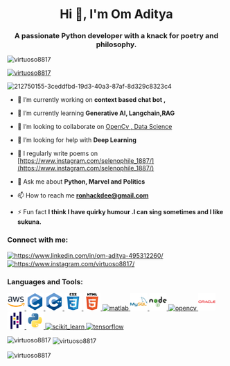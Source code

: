 <h1 align="center">Hi 👋, I'm Om Aditya</h1>
<h3 align="center">A passionate Python developer with a knack for poetry and philosophy.</h3>

<p align="left"> <img src="https://komarev.com/ghpvc/?username=virtuoso8817&label=Profile%20views&color=0e75b6&style=flat" alt="virtuoso8817" /> </p>

<p align="left"> <a href="https://github.com/ryo-ma/github-profile-trophy"><img src="https://github-profile-trophy.vercel.app/?username=virtuoso8817" alt="virtuoso8817" /></a> </p>

![212750155-3ceddfbd-19d3-40a3-87af-8d329c8323c4](https://github.com/user-attachments/assets/eac2c83d-0880-4cd5-b6ec-870ca62be86d)




- 🔭 I’m currently working on **context based chat bot ,**

- 🌱 I’m currently learning **Generative AI, Langchain,RAG**

- 👯 I’m looking to collaborate on [OpenCv , Data Science](https://github.com/virtuoso8817/face_recognition-login-system)

- 🤝 I’m looking for help with **Deep Learning**

- 📝 I regularly write poems on [https://www.instagram.com/selenophile_1887/](https://www.instagram.com/selenophile_1887/)

- 💬 Ask me about **Python, Marvel and Politics**

- 📫 How to reach me **ronhackdee@gmail.com**

- ⚡ Fun fact **I think I have quirky humour .I can sing sometimes and I like sukuna.**

<h3 align="left">Connect with me:</h3>
<p align="left">
<a href="https://linkedin.com/in/https://www.linkedin.com/in/om-aditya-495312260/" target="blank"><img align="center" src="https://raw.githubusercontent.com/rahuldkjain/github-profile-readme-generator/master/src/images/icons/Social/linked-in-alt.svg" alt="https://www.linkedin.com/in/om-aditya-495312260/" height="30" width="40" /></a>
<a href="https://instagram.com/https://www.instagram.com/virtuoso8817/" target="blank"><img align="center" src="https://raw.githubusercontent.com/rahuldkjain/github-profile-readme-generator/master/src/images/icons/Social/instagram.svg" alt="https://www.instagram.com/virtuoso8817/" height="30" width="40" /></a>
</p>

<h3 align="left">Languages and Tools:</h3>
<p align="left"> <a href="https://aws.amazon.com" target="_blank" rel="noreferrer"> <img src="https://raw.githubusercontent.com/devicons/devicon/master/icons/amazonwebservices/amazonwebservices-original-wordmark.svg" alt="aws" width="40" height="40"/> </a> <a href="https://www.cprogramming.com/" target="_blank" rel="noreferrer"> <img src="https://raw.githubusercontent.com/devicons/devicon/master/icons/c/c-original.svg" alt="c" width="40" height="40"/> </a> <a href="https://www.w3schools.com/cpp/" target="_blank" rel="noreferrer"> <img src="https://raw.githubusercontent.com/devicons/devicon/master/icons/cplusplus/cplusplus-original.svg" alt="cplusplus" width="40" height="40"/> </a> <a href="https://www.w3schools.com/css/" target="_blank" rel="noreferrer"> <img src="https://raw.githubusercontent.com/devicons/devicon/master/icons/css3/css3-original-wordmark.svg" alt="css3" width="40" height="40"/> </a> <a href="https://www.w3.org/html/" target="_blank" rel="noreferrer"> <img src="https://raw.githubusercontent.com/devicons/devicon/master/icons/html5/html5-original-wordmark.svg" alt="html5" width="40" height="40"/> </a> <a href="https://www.mathworks.com/" target="_blank" rel="noreferrer"> <img src="https://upload.wikimedia.org/wikipedia/commons/2/21/Matlab_Logo.png" alt="matlab" width="40" height="40"/> </a> <a href="https://www.mysql.com/" target="_blank" rel="noreferrer"> <img src="https://raw.githubusercontent.com/devicons/devicon/master/icons/mysql/mysql-original-wordmark.svg" alt="mysql" width="40" height="40"/> </a> <a href="https://nodejs.org" target="_blank" rel="noreferrer"> <img src="https://raw.githubusercontent.com/devicons/devicon/master/icons/nodejs/nodejs-original-wordmark.svg" alt="nodejs" width="40" height="40"/> </a> <a href="https://opencv.org/" target="_blank" rel="noreferrer"> <img src="https://www.vectorlogo.zone/logos/opencv/opencv-icon.svg" alt="opencv" width="40" height="40"/> </a> <a href="https://www.oracle.com/" target="_blank" rel="noreferrer"> <img src="https://raw.githubusercontent.com/devicons/devicon/master/icons/oracle/oracle-original.svg" alt="oracle" width="40" height="40"/> </a> <a href="https://pandas.pydata.org/" target="_blank" rel="noreferrer"> <img src="https://raw.githubusercontent.com/devicons/devicon/2ae2a900d2f041da66e950e4d48052658d850630/icons/pandas/pandas-original.svg" alt="pandas" width="40" height="40"/> </a> <a href="https://www.python.org" target="_blank" rel="noreferrer"> <img src="https://raw.githubusercontent.com/devicons/devicon/master/icons/python/python-original.svg" alt="python" width="40" height="40"/> </a> <a href="https://scikit-learn.org/" target="_blank" rel="noreferrer"> <img src="https://upload.wikimedia.org/wikipedia/commons/0/05/Scikit_learn_logo_small.svg" alt="scikit_learn" width="40" height="40"/> </a> <a href="https://www.tensorflow.org" target="_blank" rel="noreferrer"> <img src="https://www.vectorlogo.zone/logos/tensorflow/tensorflow-icon.svg" alt="tensorflow" width="40" height="40"/> </a> </p>

<p><img align="left" src="https://github-readme-stats.vercel.app/api/top-langs?username=virtuoso8817&show_icons=true&locale=en&layout=compact" alt="virtuoso8817" /></p>

<p>&nbsp;<img align="center" src="https://github-readme-stats.vercel.app/api?username=virtuoso8817&show_icons=true&locale=en" alt="virtuoso8817" /></p>

<p><img align="center" src="https://github-readme-streak-stats.herokuapp.com/?user=virtuoso8817&" alt="virtuoso8817" /></p>
